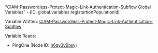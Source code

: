"CIAM-Passwordless-Protect-Magic-Link-Authentication-Subflow Global Variables" - (ID: global.variables.registartionPopulationId)

Variable Written:
[CIAM-Passwordless-Protect-Magic-Link-Authentication-Subflow](../index.md#Variables)

Variable Reads:
* PingOne (Node ID: [n6qy3v9bsy](../nodes/n6qy3v9bsy.md))
